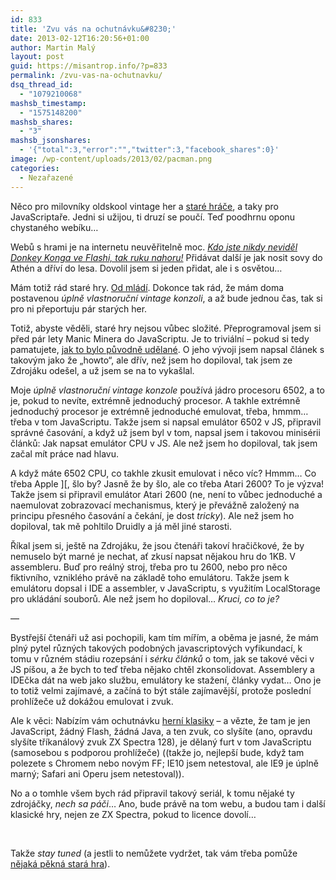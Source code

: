 ```yaml
---
id: 833
title: 'Zvu vás na ochutnávku&#8230;'
date: 2013-02-12T16:20:56+01:00
author: Martin Malý
layout: post
guid: https://misantrop.info/?p=833
permalink: /zvu-vas-na-ochutnavku/
dsq_thread_id:
  - "1079210068"
mashsb_timestamp:
  - "1575148200"
mashsb_shares:
  - "3"
mashsb_jsonshares:
  - '{"total":3,"error":"","twitter":3,"facebook_shares":0}'
image: /wp-content/uploads/2013/02/pacman.png
categories:
  - Nezařazené
---
```

Něco pro milovníky oldskool vintage her a [staré hráče](https://www.oldplayer.cz/), a taky pro JavaScriptaře. Jedni si užijou, ti druzí se poučí. Teď poodhrnu oponu chystaného webíku&#8230;

<!--more-->

Webů s hrami je na internetu neuvěřitelně moc. _<span style="text-decoration: underline;">Kdo jste nikdy neviděl Donkey Konga ve Flashi, tak ruku nahoru!</span>_ Přidávat další je jak nosit sovy do Athén a dříví do lesa. Dovolil jsem si jeden přidat, ale i s osvětou&#8230;

Mám totiž rád staré hry. [Od mládí](https://www.oldplayer.cz/hrichy-mladi/). Dokonce tak rád, že mám doma postavenou _úplně vlastnoruční vintage konzoli_, a až bude jednou čas, tak si pro ni přeportuju pár starých her.

Totiž, abyste věděli, staré hry nejsou vůbec složité. Přeprogramoval jsem si před pár lety Manic Minera do JavaScriptu. Je to triviální &#8211; pokud si tedy pamatujete, [jak to bylo původně udělané](https://www.seasip.demon.co.uk/Jsw/manic.mac). O jeho vývoji jsem napsal článek s takovým jako že &#8222;howto&#8220;, ale dřív, než jsem ho dopiloval, tak jsem ze Zdrojáku odešel, a už jsem se na to vykašlal.

Moje _úplně vlastnoruční vintage konzole_ používá jádro procesoru 6502, a to je, pokud to nevíte, extrémně jednoduchý procesor. A takhle extrémně jednoduchý procesor je extrémně jednoduché emulovat, třeba, hmmm&#8230; třeba v tom JavaScriptu. Takže jsem si napsal emulátor 6502 v JS, připravil správné časování, a když už jsem byl v tom, napsal jsem i takovou minisérii článků: Jak napsat emulátor CPU v JS. Ale než jsem ho dopiloval, tak jsem začal mít práce nad hlavu.

A když máte 6502 CPU, co takhle zkusit emulovat i něco víc? Hmmm&#8230; Co třeba Apple ][, šlo by? Jasně že by šlo, ale co třeba Atari 2600? To je výzva! Takže jsem si připravil emulátor Atari 2600 (ne, není to vůbec jednoduché a naemulovat zobrazovací mechanismus, který je převážně založený na principu přesného časování a čekání, je dost _tricky_). Ale než jsem ho dopiloval, tak mě pohltilo Druidly a já měl jiné starosti.

Říkal jsem si, ještě na Zdrojáku, že jsou čtenáři takoví hračičkové, že by nemuselo být marné je nechat, ať zkusí napsat nějakou hru do 1KB. V assembleru. Buď pro reálný stroj, třeba pro tu 2600, nebo pro něco fiktivního, vzniklého právě na základě toho emulátoru. Takže jsem k emulátoru dopsal i IDE a assembler, v JavaScriptu, s využitím LocalStorage pro ukládání souborů. Ale než jsem ho dopiloval&#8230; _Kruci, co to je?_

&#8212;

Bystřejší čtenáři už asi pochopili, kam tím mířím, a oběma je jasné, že mám plný pytel různých takových podobných javascriptových vyfikundací, k tomu v různém stádiu rozepsání i _sérku článků_ o tom, jak se takové věci v JS píšou, a že bych to teď třeba nějako chtěl zkonsolidovat. Assemblery a IDEčka dát na web jako službu, emulátory ke stažení, články vydat&#8230; Ono je to totiž velmi zajímavé, a začíná to být stále zajímavější, protože poslední prohlížeče už dokážou emulovat i zvuk.

Ale k věci: Nabízím vám ochutnávku [herní klasiky](https://herni-klasika.cz) &#8211; a vězte, že tam je jen JavaScript, žádný Flash, žádná Java, a ten zvuk, co slyšíte (ano, opravdu slyšíte tříkanálový zvuk ZX Spectra 128), je dělaný furt v tom JavaScriptu (samosebou s podporou prohlížeče) ((takže jo, nejlepší bude, když tam polezete s Chromem nebo novým FF; IE10 jsem netestoval, ale IE9 je úplně marný; Safari ani Operu jsem netestoval)).

No a o tomhle všem bych rád připravil takový seriál, k tomu nějaké ty zdrojáčky, _nech sa páči_&#8230; Ano, bude právě na tom webu, a budou tam i další klasické hry, nejen ze ZX Spectra, pokud to licence dovolí&#8230;

&nbsp;

Takže _stay tuned_ (a jestli to nemůžete vydržet, tak vám třeba pomůže [nějaká pěkná stará hra](https://herni-klasika.cz/)).